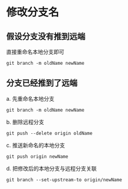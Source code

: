 # 修改分支名

## 假设分支没有推到远端

直接重命名本地分支即可

```shell
git branch -m oldName newName
```

## 分支已经推到了远端

a. 先重命名本地分支

```shell
git branch -m oldName newName
```

b. 删除远程分支

```shell
git push --delete origin oldName
```

c. 推送新命名的本地分支

```shell
git push origin newName
```

d. 把修改后的本地分支与远程分支关联

```shell
git branch --set-upstream-to origin/newName
```